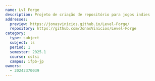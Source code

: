 ```yaml
---
name: Lvl Forge
description: Projeto de criação de repositório para jogos indies
addresses:
  preview: https://jonasvinicios.github.io/Level-Forge/
  repository: https://github.com/JonasVinicios/Level-Forge
category:
  type: subject
  subject: ls
  period: 1
  semester: 2025.1
  course: cstsi
  campus: ifpb-jp
owners:
  - 20242370039
---
```

